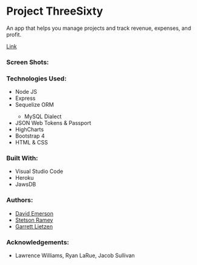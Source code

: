 # Project ThreeSixty

<p>An app that helps you manage projects and track revenue, expenses, and profit.

<a href="https://project-three-sixty.herokuapp.com/">Link</a>

### Screen Shots:


### Technologies Used:
<ul>
    <li>Node JS</li>
    <li>Express</li>
    <li>Sequelize ORM</li>
    <ul>
        <li>MySQL Dialect</li>
    </ul>    
    <li>JSON Web Tokens & Passport</li>
    <li>HighCharts</li>
    <li>Bootstrap 4</li>
    <li>HTML & CSS</li>
    
</ul>

### Built With:
<ul>
    <li>Visual Studio Code</li>
    <li>Heroku</li>
    <li>JawsDB</li>
</ul>

### Authors:
<ul>
    <li><a href="https://github.com/davidjemerson">David Emerson</a></li>
    <li><a href="https://github.com/StetsonRamey">Stetson Ramey</a></li>
    <li><a href="https://github.com/glietzen">Garrett Lietzen</a></li>
</ul>

### Acknowledgements:

<ul>
    <li>Lawrence Williams, Ryan LaRue, Jacob Sullivan</li>
</ul>
